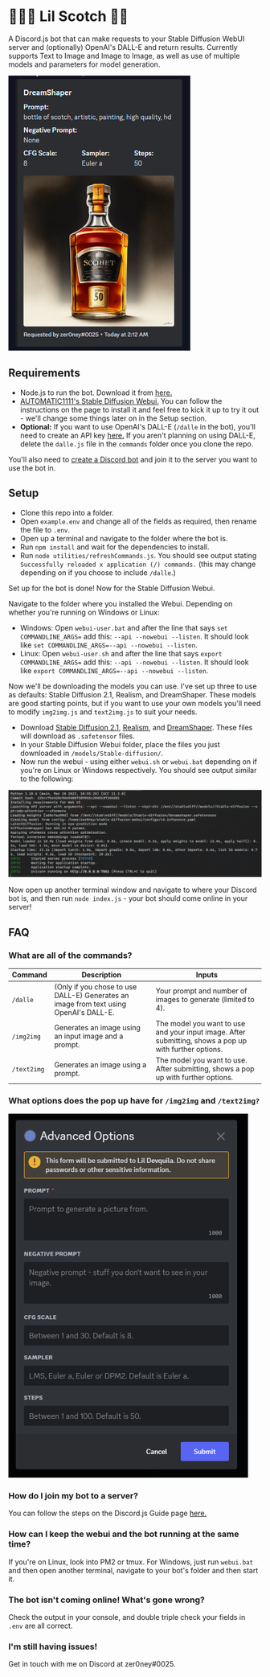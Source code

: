 # 😵‍💫:tumbler_glass: Lil Scotch :ice_cube::city_sunrise:

A Discord.js bot that can make requests to your Stable Diffusion WebUI server and (optionally) OpenAI's DALL-E and return results. Currently supports Text to Image and Image to Image, as well as use of multiple models and parameters for model generation.

![Image of output](https://github.com/zer0ney/LilScotch/blob/c9aa8423c78cafe393d4fbe48e0e21ee18cf0daa/screenshots/bot-output.png)

## Requirements

- Node.js to run the bot. Download it from [here.](https://nodejs.org/en)
- [AUTOMATIC1111's Stable Diffusion Webui.](https://github.com/AUTOMATIC1111/stable-diffusion-webui) You can follow the instructions on the page to install it and feel free to kick it up to try it out - we'll change some things later on in the Setup section.
- **Optional:** If you want to use OpenAI's DALL-E (`/dalle` in the bot), you'll need to create an API key [here.](https://platform.openai.com/account/api-keys) If you aren't planning on using DALL-E, delete the `dalle.js` file in the `commands` folder once you clone the repo.

You'll also need to [create a Discord bot](https://discord.com/developers/applications) and join it to the server you want to use the bot in.

## Setup

- Clone this repo into a folder.
- Open `example.env` and change all of the fields as required, then rename the file to `.env`.
- Open up a terminal and navigate to the folder where the bot is.
- Run `npm install` and wait for the dependencies to install.
- Run `node utilities/refreshCommands.js`. You should see output stating `Successfully reloaded x application (/) commands.` (this may change depending on if you choose to include `/dalle`.)

Set up for the bot is done! Now for the Stable Diffusion Webui.

Navigate to the folder where you installed the Webui. Depending on whether you're running on Windows or Linux:
- Windows: Open `webui-user.bat` and after the line that says `set COMMANDLINE_ARGS=` add this: `--api --nowebui --listen`. It should look like `set COMMANDLINE_ARGS=--api --nowebui --listen`.
- Linux: Open `webui-user.sh` and after the line that says `export COMMANDLINE_ARGS=` add this: `--api --nowebui --listen`. It should look like `export COMMANDLINE_ARGS=--api --nowebui --listen`.

Now we'll be downloading the models you can use. I've set up three to use as defaults: Stable Diffusion 2.1, Realism, and DreamShaper. These models are good starting points, but if you want to use your own models you'll need to modify `img2img.js` and `text2img.js` to suit your needs.
- Download [Stable Diffusion 2.1](https://huggingface.co/stabilityai/stable-diffusion-2-1/resolve/main/v2-1_768-ema-pruned.safetensors), [Realism](https://civitai.com/api/download/models/20414?type=Model&format=SafeTensor&size=full&fp=fp16), and [DreamShaper](https://civitai.com/api/download/models/43888?type=Model&format=SafeTensor&size=full&fp=fp16). These files will download as `.safetensor` files.
- In your Stable Diffusion Webui folder, place the files you just downloaded in `/models/Stable-diffusion/`.
- Now run the webui - using either `webui.sh` or `webui.bat` depending on if you're on Linux or Windows respectively.
You should see output similar to the following:

![image of webui output](https://github.com/zer0ney/LilScotch/blob/c9aa8423c78cafe393d4fbe48e0e21ee18cf0daa/screenshots/stablediff-webui-output.png)

Now open up another terminal window and navigate to where your Discord bot is, and then run `node index.js` - your bot should come online in your server!

## FAQ

### What are all of the commands?

| Command | Description | Inputs |
| --- | --- | --- |
| `/dalle` | (Only if you chose to use DALL-E) Generates an image from text using OpenAI's DALL-E. | Your prompt and number of images to generate (limited to 4). |
| `/img2img` | Generates an image using an input image and a prompt. | The model you want to use and your input image. After submitting, shows a pop up with further options. |
| `/text2img` | Generates an image using a prompt. | The model you want to use. After submitting, shows a pop up with further options. |

### What options does the pop up have for `/img2img` and `/text2img?`

![image of pop up prompt](https://github.com/zer0ney/LilScotch/blob/c9aa8423c78cafe393d4fbe48e0e21ee18cf0daa/screenshots/popup-prompt.png)

### How do I join my bot to a server?

You can follow the steps on the Discord.js Guide page [here.](https://discordjs.guide/preparations/adding-your-bot-to-servers.html#bot-invite-links)

### How can I keep the webui and the bot running at the same time?

If you're on Linux, look into PM2 or tmux. For Windows, just run `webui.bat` and then open another terminal, navigate to your bot's folder and then start it.

### The bot isn't coming online! What's gone wrong?

Check the output in your console, and double triple check your fields in `.env` are all correct.

### I'm still having issues!

Get in touch with me on Discord at zer0ney#0025.
